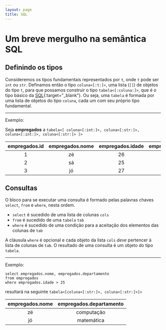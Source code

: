 ```yaml
---
layout: page
title: SQL
---
```

# Um breve mergulho na semântica SQL

## Definindo os tipos

Consideremos os tipos fundamentais representados por `t`, onde `t` pode ser `int` ou `str`. Definamos então o tipo `coluna<[:t:]>`, uma lista (`[]`) de objetos do tipo `t`, para que possamos construir o tipo `tabela<[:coluna:]>`, que é o tipo básico da [SQL](https://pt.wikipedia.org/wiki/SQL){:target="_blank"}. Ou seja, uma `tabela` é formada por uma lista de objetos do tipo `coluna`, cada um com seu próprio tipo fundamental.

***

Exemplo:

Seja **empregados** a `tabela<[ coluna<[:int:]>, coluna<[:str:]>, coluna<[:int:]>, coluna<[:str:]> ]>`

| empregados.id | empregados.nome | empregados.idade | empregados.departamento
|:-:|:-:|:-:|:-:
| 1 | zé | 26 | computação
| 2 | sá | 25 | biologia
| 3 | jó | 27 | matemática

## Consultas

O bloco para se executar uma consulta é formado pelas palavras chaves `select`, `from` e `where`, nesta ordem.

* `select` é sucedido de uma lista de colunas `cols`
* `from` é sucedido de uma `tabela` `tab`
* `where` é sucedido de uma condição para a aceitação dos elementos das colunas de `tab`

A cláusula `where` é opcional e cada objeto da lista `cols` *deve* pertencer à lista de colunas de `tab`. O resultado de uma consulta é um objeto do tipo `tabela`.

***

Exemplo:
~~~
select empregados.nome, empregados.departamento
from empregados
where empregados.idade > 25
~~~
resultará na seguinte `tabela<[coluna<[:str:]>, coluna<[:str:]>]>`

| empregados.nome | empregados.departamento
|:-:|:-:
| zé | computação
| jó | matemática
